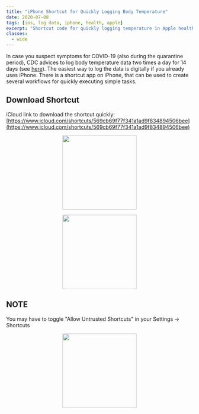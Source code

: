 ```yaml
---
title: "iPhone Shortcut for Quickly Logging Body Temperature"
date: 2020-07-08
tags: [ios, log data, iphone, health, apple]
excerpt: "Shortcut code for quickly logging temperature in Apple health app"
classes:
  - wide
---
```

In case you suspect symptoms for COVID-19 (also during the quarantine period), CDC advices to log body temperature data two times a day for 14 days (see [here](https://www.cdc.gov/coronavirus/2019-ncov/travelers/pdf/COVID19-Temperature-Log-ENG-P.pdf)). The easiest way to log the data is digitally if you already uses iPhone. There is a shortcut app on iPhone, that can be used to create several workflows for quickly executing simple tasks.

## Download Shortcut
iCloud link to download the shortcut quickly: [https://www.icloud.com/shortcuts/569cb69f77f341a1ad9f834894506bee](https://www.icloud.com/shortcuts/569cb69f77f341a1ad9f834894506bee)

<p align="center">
<img width="200" src="{{ site.url }}{{ site.baseurl }}/images/iosShortcuts/Fig2.jpg">
</p>

<p align="center">
<img width="200" src="{{ site.url }}{{ site.baseurl }}/images/iosShortcuts/Fig3.jpg">
</p>


## NOTE 
You may have to toggle "Allow Untrusted Shortcuts" in your Settings -> Shortcuts

<p align="center">
<img width="200" src="{{ site.url }}{{ site.baseurl }}/images/iosShortcuts/Fig0.jpg">
</p>